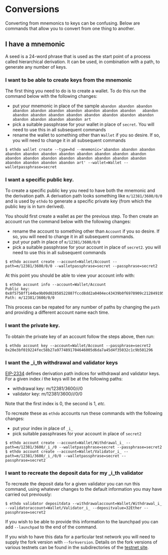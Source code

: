 # Conversions

Converting from mnemonics to keys can be confusing.  Below are commands that allow you to convert from one thing to another.

## I have a mnemonic

A seed is a 24-word phrase that is used as the start point of a process called hierarchical derivation.  It can be used, in combination with a path, to generate any number of keys.

### I want to be able to create keys from the mnemonic

The first thing you need to do is to create a wallet.  To do this run the command below with the following changes:

  - put your mnemonic in place of the sample `abandon abandon abandon abandon abandon abandon abandon abandon abandon abandon   abandon abandon abandon abandon abandon abandon abandon abandon abandon abandon abandon abandon abandon art`
  - pick a suitable passphrase for your wallet in place of `secret`.  You will need to use this in all subsequent commands
  - rename the wallet to something other than `Wallet` if you so desire.  If so, you will need to change it in all subsequent commands

```
$ ethdo wallet create --type=hd --mnemonic='abandon abandon abandon abandon abandon abandon abandon abandon abandon abandon abandon abandon abandon abandon abandon abandon abandon abandon abandon abandon abandon abandon abandon art' --wallet=Wallet --walletpassphrase=secret
```

### I want a specific public key.

To create a specific public key you need to have both the mnemonic and the derivation path.  A derivation path looks something like `m/12381/3600/0/0` and is used by `ethdo` to generate a specific private key (from which the public key is in turn derived).

You should first create a wallet as per the previous step.  To then create an account run the command below with the following changes:

  - rename the account to something other than `Account` if you so desire.  If so, you will need to change it in all subsequent commands.
  - put your path in place of `m/12381/3600/0/0`
  - pick a suitable passphrase for your account in place of `secret2`.  you will need to use this in all subsequent commands

```
$ ethdo account create --account=Wallet/Account --path=m/12381/3600/0/0 --walletpassphrase=secret --passphrase=secret2
```

At this point you should be able to view your account info with:

```
$ ethdo account info --account=Wallet/Account
Public key: 0x8f5758ff144be9b09d02858522887fccd8dd2a0404ec43439b0f6978909c2128491951486dcaee0f5794262e46f76738
Path: m/12381/3600/0/0
```

This process can be repated for any number of paths by changing the `path` and providing a different account name each time.

### I want the private key.

To obtain the private key of an account follow the steps above, then run:

```
$ ethdo account key --account=Wallet/Account --passphrase=secret2
0x20e3bf019224fec58b27a9774891704646005d6da7a45d4f35032c1c9b501296
```

### I want the _i_th withdrawal and validator keys

[EIP-2334](https://eips.ethereum.org/EIPS/eip-2334) defines derivation path indices for withdrawal and validator keys.  For a given index _i_ the keys will be at the following paths:

  - withdrawal key: m/12381/3600/_i_/0
  - validator key: m/12381/3600/_i_/0/0

Note that the first index is 0, the second is 1, _etc._

To recreate these as `ethdo` accounts run these commands with the following changes:

  - put your index in place of `_i_`
  - pick suitable passphrases for your account in place of `secret2`

```
$ ethdo account create --account=Wallet/Withdrawal_i_ --path=m/12381/3600/_i_/0 --walletpassphrase=secret --passphrase=secret2
$ ethdo account create --account=Wallet/Validator_i_ --path=m/12381/3600/_i_/0/0 --walletpassphrase=secret --passphrase=secret2
```

### I want to recreate the deposit data for my _i_th validator

To recreate the deposit data for a given validator you can run this command, using whatever changes to the default information you may have carried out previously:

```
$ ethdo validator depositdata --withdrawalaccount=Wallet/Withdrawal_i_ --validatoraccount=Wallet/Validator_i_ --depositvalue=32Ether --passphrase=secret2
```

If you wish to be able to provide this information to the launchpad you can add `--launchpad` to the end of the command.

If you wish to have this data for a particular test network you will need to supply the fork version with `--forkversion`.  Details on the fork versions of various testnets can be found in the subdirectories of the [testnet site](https://github.com/goerli/medalla).
